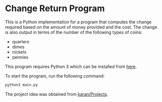 # Change Return Program
This is a Python implementation for a program that computes the change required based on the amount of money provided and the cost. The change is also output in terms of the number of the following types of coins:
- quarters
- dimes
- nickels
- pennies

This program requires Python 3 which can be installed from [here](https://www.python.org/downloads/).

To start the program, run the following command:
```bash
python3 main.py
```
The project idea was obtained from [karan/Projects](https://github.com/karan/Projects#numbers).
